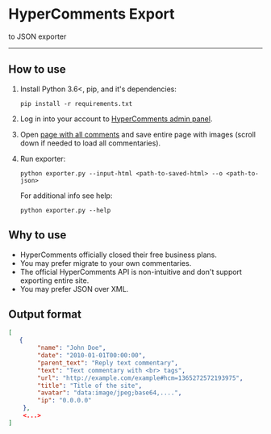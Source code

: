 # HyperComments Export

to JSON exporter

---

## How to use

1. Install Python 3.6<, pip, and it's dependencies:
    ```shell
    pip install -r requirements.txt
    ```
2. Log in into your account to 
   [HyperComments admin panel](https://admin.hypercomments.com/).
3. Open [page with all comments](https://admin.hypercomments.com/comments/]) and save entire page with images
   (scroll down if needed to load all commentaries).
4. Run exporter:
    ```shell
    python exporter.py --input-html <path-to-saved-html> --o <path-to-json>
    ```
    
    For additional info see help:
    ```shell
    python exporter.py --help
    ```
   
## Why to use

- HyperComments officially closed their free business plans.
- You may prefer migrate to your own commentaries.
- The official HyperComments API is non-intuitive and don't support
  exporting entire site.
- You may prefer JSON over XML.

## Output format

```json
[
   {
        "name": "John Doe",
        "date": "2010-01-01T00:00:00",
        "parent_text": "Reply text commentary",
        "text": "Text commentary with <br> tags",
        "url": "http://example.com/example#hcm=1365272572193975",
        "title": "Title of the site",
        "avatar": "data:image/jpeg;base64,....",
        "ip": "0.0.0.0"
    },
    <...>
]
```